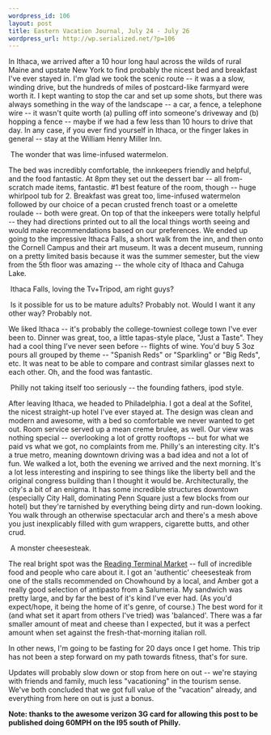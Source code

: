 ```yaml
--- 
wordpress_id: 106
layout: post
title: Eastern Vacation Journal, July 24 - July 26
wordpress_url: http://wp.serialized.net/?p=106
---
```

<p>In Ithaca, we arrived after a 10 hour long haul across the wilds of rural Maine and upstate New York to find probably the nicest bed and breakfast I've ever stayed in. I'm glad we took the scenic route -- it was a a slow, winding drive, but the hundreds of miles of postcard-like farmyard were worth it. I kept wanting to stop the car and set up some shots, but there was always something in the way of the landscape -- a car, a fence, a telephone wire -- it wasn't quite worth (a) pulling off into someone's driveway and (b) hopping a fence -- maybe if we had a few less than 10 hours to drive that day. In any case, if you ever find yourself in Ithaca, or the finger lakes in general -- stay at the William Henry Miller Inn. </p>

<p><img src="http://serialized.net/images/33.jpg" alt="" />
The wonder that was lime-infused watermelon.</p>

<p>The bed was incredibly comfortable, the innkeepers friendly and helpful, and the food fantastic. At 8pm they set out the dessert bar -- all from-scratch made items, fantastic. #1 best feature of the room, though -- huge whirlpool tub for 2. Breakfast was great too, lime-infused watermelon followed by our choice of a pecan crusted french toast or a omelette roulade -- both were great. On top of that the inkeepers were totally helpful -- they had directions printed out to all the local things worth seeing and would make recommendations based on our preferences. We ended up going to the impressive Ithaca Falls, a short walk from the inn, and then onto the Cornell Campus and their art museum. It was a decent museum, running on a pretty limited basis because it was the summer semester, but the view from the 5th floor was amazing -- the whole city of Ithaca and Cahuga Lake. </p>

<p><img src="http://serialized.net/images/30.jpg" alt="" />
Ithaca Falls, loving the Tv+Tripod, am right guys?</p>

<p><img src="http://serialized.net/images/32.jpg" alt="" />
Is it possible for us to be mature adults? Probably not. Would I want it any other way? Probably not.</p>

<p>We liked Ithaca -- it's probably the college-towniest college town I've ever been to. Dinner was great, too, a little tapas-style place, "Just a Taste". They had a cool thing I've never seen before -- flights of wine. You'd buy 5 3oz pours all grouped by theme -- "Spanish Reds" or "Sparkling" or "Big Reds", etc. It was neat to be able to compare and contrast similar glasses next to each other. Oh, and the food was fantastic.</p>


<p><img src="http://serialized.net/images/31.jpg" alt="" />
Philly not taking itself too seriously -- the founding fathers, ipod style.</p>

<p>After leaving Ithaca, we headed to Philadelphia. I got a deal at the Sofitel, the nicest straight-up hotel I've ever stayed at. The design was clean and modern and awesome, with a bed so comfortable we never wanted to get out. Room service served up a mean creme brulee, as well. Our view was nothing special -- overlooking a lot of grotty rooftops -- but for what we paid vs what we got, no complaints from me. Philly's an interesting city. It's a true metro, meaning downtown driving was a bad idea and not a lot of fun. We walked a lot, both the evening we arrived and the next morning. It's a lot less interesting and inspiring to see things like the liberty bell and the original congress building than I thought it would be. Architecturally, the city's a bit of an enigma. It has some incredible structures downtown (especially City Hall, dominating Penn Square just a few blocks from our hotel) but they're tarnished by everything being dirty and run-down looking. You walk through an otherwise spectacular arch and there's a mesh above you just inexplicably filled with gum wrappers, cigarette butts, and other crud.</p>


<p><img src="http://serialized.net/images/29.jpg" alt="" />
A monster cheesesteak.</p>

<p>The real bright spot was the <a href="http://en.wikipedia.org/wiki/Reading_Terminal_Market">Reading Terminal Market</a> -- full of incredible food and people who care about it. I got an 'authentic' cheesesteak from one of the stalls recommended on Chowhound by a local, and Amber got a really good selection of antipasto from a Salumeria. My sandwich was pretty large, and by far the best of it's kind I've ever had. (As you'd expect/hope, it being the home of it's genre, of course.)  The best word for it (and what set it apart from others I've tried) was 'balanced'. There was a far smaller amount of meat and cheese than I expected, but it was a perfect amount when set against the fresh-that-morning italian roll. </p>

<p>In other news, I'm going to be fasting for 20 days once I get home. This trip has not been a step forward on my path towards fitness, that's for sure.</p>

<p>Updates will probably slow down or stop from here on out -- we're staying with friends and family, much less "vacationing" in the tourism sense. We've both concluded that we got full value of the "vacation" already, and everything from here on out is just a bonus.</p>

<p><strong>Note: thanks to the awesome verizon 3G card for allowing this post to be published doing 60MPH on the <span class="caps">I95 </span>south of Philly.</strong></p>

